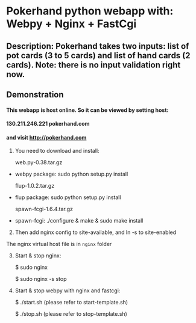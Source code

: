 # Pokerhand python webapp with: Webpy + Nginx + FastCgi

## Description: Pokerhand takes two inputs: list of pot cards (3 to 5 cards) and list of hand cards (2 cards). Note: there is no input validation right now.

## Demonstration
#### This webapp is host online. So it can be viewed by setting host:
####      130.211.246.221    pokerhand.com
#### and visit http://pokerhand.com


1. You need to download and install:

    web.py-0.38.tar.gz
+ webpy package: sudo python setup.py install

    flup-1.0.2.tar.gz
+ flup package: sudo python setup.py install

    spawn-fcgi-1.6.4.tar.gz
+ spawn-fcgi: ./configure & make & sudo make install

2. Then add nginx config to site-available, and ln -s to site-enabled

The nginx virtual host file is in `nginx` folder

3. Start & stop nginx: 

   $ sudo nginx

   $ sudo nginx -s stop

4. Start & stop webpy with nginx and fastcgi:

   $ ./start.sh (please refer to start-template.sh)

   $ ./stop.sh (please refer to stop-template.sh)
